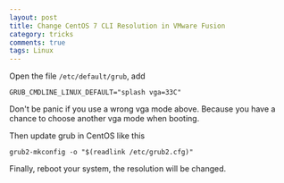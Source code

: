 ```yaml
---
layout: post
title: Change CentOS 7 CLI Resolution in VMware Fusion
category: tricks
comments: true
tags: Linux
---
```


Open the file `/etc/default/grub`, add

```
GRUB_CMDLINE_LINUX_DEFAULT="splash vga=33C"
```

Don't be panic if you use a wrong vga mode above. Because you have a chance to choose another vga mode when booting. 

Then update grub in CentOS like this

```
grub2-mkconfig -o "$(readlink /etc/grub2.cfg)"
```

Finally, reboot your system, the resolution will be changed.
